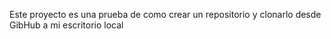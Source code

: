 Este proyecto es una prueba de como crear un repositorio y clonarlo desde GibHub a mi escritorio local